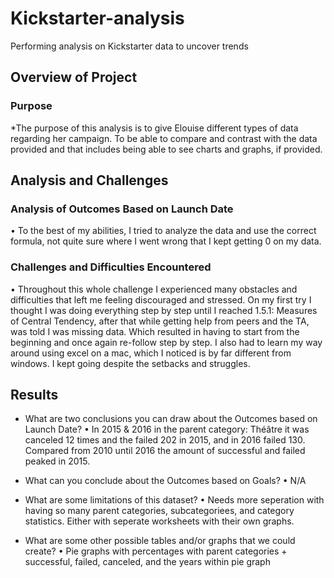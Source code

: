 # Kickstarter-analysis
Performing analysis on Kickstarter data to uncover trends
## Overview of Project
### Purpose
*The purpose of this analysis is to give Elouise different types of data regarding her campaign. To be able to compare and contrast with the data provided and that includes being able to see charts and graphs, if provided.  

## Analysis and Challenges
### Analysis of Outcomes Based on Launch Date
•	To the best of my abilities, I tried to analyze the data and use the correct formula, not quite sure where I went wrong that I kept getting 0 on my data.


### Challenges and Difficulties Encountered
•	Throughout this whole challenge I experienced many obstacles and difficulties that left me feeling discouraged and stressed. On my first try I thought I was doing everything step by step until I reached 1.5.1: Measures of Central Tendency, after that while getting help from peers and the TA, was told I was missing data. Which resulted in having to start from the beginning and once again re-follow step by step. I also had to learn my way around using excel on a mac, which I noticed is by far different from windows. I kept going despite the setbacks and struggles.

## Results

- What are two conclusions you can draw about the Outcomes based on Launch Date?
•	In 2015 & 2016 in the parent category: Théâtre it was canceled 12 times and the failed 202 in 2015, and in 2016 failed 130. Compared from 2010 until 2016 the amount of successful and failed peaked in 2015. 
- What can you conclude about the Outcomes based on Goals?
•	N/A

- What are some limitations of this dataset?
•	Needs more seperation with having so many parent categories, subcategoriees, and category statistics. Either with seperate worksheets with their own graphs. 

- What are some other possible tables and/or graphs that we could create?
•	Pie graphs with percentages with parent categories + successful, failed, canceled, and the years within pie graph

